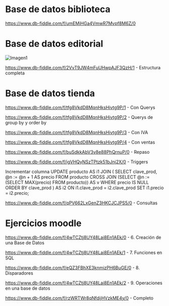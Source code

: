 # Base de datos biblioteca

https://www.db-fiddle.com/f/umEMiHGa4VmwR7Mvpf8M6Z/0
    
# Base de datos editorial

![Imagen1](https://user-images.githubusercontent.com/111446113/201251841-07b318a1-c3ab-4974-a3c2-56629b18402a.png)


https://www.db-fiddle.com/f/2VvT9JW4mFuUHwpAJF3QzH/1  -  Estructura completa

# Base de datos tienda

https://www.db-fiddle.com/f/tfg8VkdD8MqnHksHivtg9P/1 - Con Querys

https://www.db-fiddle.com/f/tfg8VkdD8MqnHksHivtg9P/2 - Querys de group by y order by

https://www.db-fiddle.com/f/tfg8VkdD8MqnHksHivtg9P/3 - Con IVA

https://www.db-fiddle.com/f/tfg8VkdD8MqnHksHivtg9P/4 - Con ventas

https://www.db-fiddle.com/f/buSdkkAbV3v8e88PhQrnuP/0 - Repaso

https://www.db-fiddle.com/f/igVHQyNSzTPtzk51bJnj2X/0 - Triggers

Incrementar columna
UPDATE producto AS i1
JOIN (
  SELECT clave_prod, @n := @n + 1 AS precio
  FROM producto
  CROSS JOIN (SELECT @n := (SELECT MAX(precio) FROM producto)) AS v
  WHERE precio IS NULL
  ORDER BY clave_prod
) AS i2 ON i1.clave_prod = i2.clave_prod
SET i1.precio = i2.precio;

https://www.db-fiddle.com/f/qPV662LxGenZ3HKCJCJPS5/0 - Consultas

# Ejercicios moodle

https://www.db-fiddle.com/f/4wTCZtj8UY48Lai8En1AEk/0 - 6. Creación de una Base de Datos

https://www.db-fiddle.com/f/4wTCZtj8UY48Lai8En1AEk/1 - 7. Funciones en SQL

https://www.db-fiddle.com/f/eQZ3FBhXE3knmizPH6BuGE/0 - 8. Disparadores

https://www.db-fiddle.com/f/4wTCZtj8UY48Lai8En1AEk/2 - 9. Operaciones en una base de datos

https://www.db-fiddle.com/f/rzWRTWr8qNfdijHVzkME4y/0 - Completo
